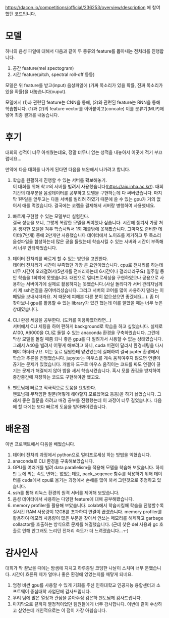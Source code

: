 https://dacon.io/competitions/official/236253/overview/description
에 참여했던 코드입니다.

# 모델
하나의 음성 파일에 대해서 다음과 같이 두 종류의 feature를 뽑아내는 전처리를 진행합니다.
1. 공간 feature(mel spectogram)  
2. 시간 feature(pitch, spectral roll-off 등등)  

모델은 위 feature를 받고(input) 음성파일에 (가짜 목소리가 있을 확률, 진짜 목소리가 있을 확률)을 내놓습니다(ouput).  

모델에서 (1)과 관련된 feature는 CNN을 통해, (2)와 관련된 feature는 RNN을 통해 학습합니다.
(1)과 (2)의 feature vector를 이어붙이고(concate) 이를 분류기(MLP)에 넣어 최종 결과를 내놓습니다.

# 후기
대회의 성적이 너무 아쉬웠는데요, 정말 터무니 없는 성적을 내놓아서 이곳에 적기 부끄럽네요...  

만약에 다음 대회를 나가게 된다면 다음을 보완해서 나가려고 합니다.  
1. 학습을 원활하게 진행할 수 있는 서버를 확보해놓기.  
이 대회를 위해 학교의 서버를 빌려서 사용했습니다(https://aix.inha.ac.kr/). 대회 기간의 대부분을 음성데이터를 공부하고 모델을 구현하는데 다 써버렸습니다. 마지막 1주일을 앞두고는 다들 서버를 빌리려 하였기 때문에 쓸 수 있는 gpu가 거의 없어서 애를 먹었습니다. 결국에는 코렙을 결제해서 서버랑 병행하여 사용했네요.

2. 빠르게 구현할 수 있는 모델부터 실험한다.  
결국 성능을 보니, 그렇게 복잡한 모델을 써야했나 싶습니다. 시간에 쫒겨서 가장 처음 생각한 모델을 겨우 학습시켜서 1회 제출밖에 못해봤습니다. 그마저도 준비한 데이터(7만개) 중에 2만개만 사용했습니다
데이터에서 노이즈를 제거하고 두 목소리 음성파일을 합성하는데 많은 공을 들였는데 학습시킬 수 있는 서버와 시간이 부족해서 너무 안타까웠습니다. 

3. 데이터 전처리를 빠르게 할 수 있는 방안을 고안한다.  
데이터 전처리가 시간이 부족했던 가장 큰 요인이었습니다. cpu로 전처리를 하는데 너무 시간이 오래걸려서(5만개를 전처리하는데 6시간이나 걸리더라구요) 일주일 동안 학습을 1회밖에 못했습니다. 대안으로 멀티프로세싱을 구현하였으나 공용으로 사용하는 서버이기에 실제로 활용하지는 못했습니다.(사실 돌리다가 서버 관리자님께서 제 ssh연결을 끊어버리셨습니다. 그리고 서버의 코어를 많이 사용하지 말라는 이메일을 보내시더라요. 저 때문에 피해본 다른 분이 없으셨으면 좋겠네요...). 좀 더 찾아보니 gpu를 활용할 수 있는 library가 있긴 했는데 이를 알았을 때는 너무 늦은 상태였습니다.

4. CLI 환경 세팅을 공부한다. (도커를 이용하였더라면...)  
서버에서 CLI 세팅을 하여 편하게 background로 학습을 하고 싶었습니다. 실제로 A100, A6000을 CLI로 돌릴 수 있는 anaconda 환경을 구축하였습니다. 그런데 막상 모델을 돌릴 때쯤 되니 좋은 gpu를 다 빌려가서 사용할 수 없는 상태였습니다. 그래서 A40을 빌려서 어떻게 해보려고 하니, cuda 버젼이 달라서 환경세팅을 다시 해야 하더라구요. 이는 동료 팀원한테 맡겼었는데 실패하여 결국 jupter 환경에서 학습과 추론을 진행했습니다. jupyter는 마우스를 계속 움직여주지 않으면 연결이 끊기는 문제가 있었습니다. 개발자 도구로 마우스 움직이는 코드를 짜도 연결이 끊기는 문제가 해결되지 않아 밤을 새서 학습시켰습니다. 혹시 모를 끊김을 방지하여 중간중간에 저장하는 코드도 구현해야만 했고요. 

5. 멘토님께 빠르고 적극적으로 도움을 요청한다.   
멘토님께 무책임한 질문(어떻게 해야할지 모르겠어요 등등)을 하기 싫었습니다. 그래서 좋은 질문을 하려고 배경 공부를 진행했는데 이 과정이 너무 길었습니다. 다음에 할 때에는 보다 빠르게 도움을 받아봐야겠습니다.

# 배운점
이번 프로젝트에서 다음을 배웠습니다.  
1. 데이터 전처리 과정에서 python으로 멀티프로세싱 하는 방법을 익혔습니다.  
2. anaconda로 CLI 환경을 구축해보았습니다.  
3. GPU를 여러개를 빌려 data parallelism을 적용해 모델을 학습해 보았습니다. 하지만 눈에 띄는 속도 변화는 없었는데요, pack_seqence 함수를 적용하기 위해 데이터를 cuda에서 cpu로 옮기는 과정에서 손해를 많이 봐서 그런것으로 추정하고 있습니다.  
5. ssh를 통해 리눅스 환경의 원격 서버를 제어해 보았습니다.  
4. 음성 데이터에서 사용하는 다양한 feature에 대해 공부해봤습니다.  
5. memory profiler를 활용해 보았습니다. colab에서 학습시킬때 학습을 진행할수록 실시간 RAM 사용량이 12GB를 초과하여 연결이 끊겼습니다. memory profiler를 활용하여 메모리 사용량이 많은 부분을 찾아서 안쓰는 메모리를 해제하고 garbage collactor를 호출하는 방식으로 문제를 해결했습니다. (근데 찾은 del 사용과 gc 호출로 인해 안그래도 느리던 전처리 속도가 더 느려졌습니다...ㅜ)

# 감사인사
대회가 막 끝났을 때에는 밤샘에 지치고 하루종일 코딩한 나날이 스치며 너무 분했습니다. 시간이 흐른뒤 제가 얼마나 좋은 환경에 있었는지를 깨닿게 되네요.  
1. 엄청 비싼 gpu를 사용할 수 있게 기회를 주신 인하대학교 인공지능 융합센터과 소프트웨어 중심대학 사업단에 감사드립니다.  
2. 우리 팀에 많은 열정과 관심을 쏟아주심 김은하 멘토님께 감사드립니다.  
3. 마지막으로 끝까지 열정적이었던 팀원들에게 너무 감사합니다. 이번에 같이 수상하고 싶었는데 개인적으로는 이 점이 가장 아쉽습니다.  
